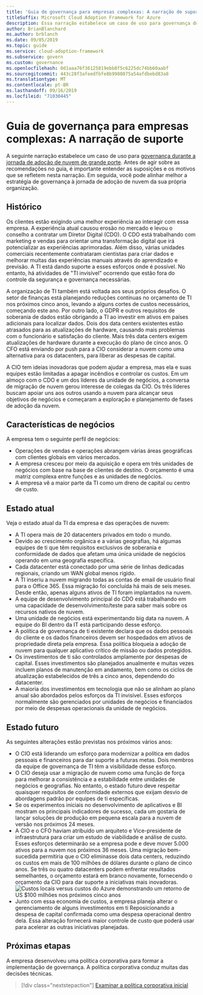 ```yaml
---
title: 'Guia de governança para empresas complexas: A narração de suporte'
titleSuffix: Microsoft Cloud Adoption Framework for Azure
description: Essa narração estabelece um caso de uso para governança durante uma jornada de adoção de nuvem complexa da empresa.
author: BrianBlanchard
ms.author: brblanch
ms.date: 09/05/2019
ms.topic: guide
ms.service: cloud-adoption-framework
ms.subservice: govern
ms.custom: governance
ms.openlocfilehash: 0d1aaa76f36125819ebb8f5c6225dc74bb60aabf
ms.sourcegitcommit: 443c28f3afeedfbfe8b9980875a54afdbebd83a8
ms.translationtype: MT
ms.contentlocale: pt-BR
ms.lasthandoff: 09/16/2019
ms.locfileid: "71030445"
---
```

# <a name="governance-guide-for-complex-enterprises-the-supporting-narrative"></a>Guia de governança para empresas complexas: A narração de suporte

A seguinte narração estabelece um caso de uso para [governança durante a jornada de adoção de nuvem de grande porte](./index.md). Antes de agir sobre as recomendações no guia, é importante entender as suposições e os motivos que se refletem nesta narração. Em seguida, você pode alinhar melhor a estratégia de governança à jornada de adoção de nuvem da sua própria organização.

## <a name="back-story"></a>Histórico

Os clientes estão exigindo uma melhor experiência ao interagir com essa empresa. A experiência atual causou erosão no mercado e levou o conselho a contratar um Diretor Digital (CDO). O CDO está trabalhando com marketing e vendas para orientar uma transformação digital que irá potencializar as experiências aprimoradas. Além disso, várias unidades comerciais recentemente contrataram cientistas para criar dados e melhorar muitas das experiências manuais através do aprendizado e previsão. A TI está dando suporte a esses esforços onde é possível. No entanto, há atividades de "TI invisível" ocorrendo que estão fora do controle da segurança e governança necessárias.

A organização de TI também está voltada aos seus próprios desafios. O setor de finanças está planejando reduções contínuas no orçamento de TI nos próximos cinco anos, levando a alguns cortes de custos necessários, começando este ano. Por outro lado, o GDPR e outros requisitos de soberania de dados estão obrigando a TI ao investir em ativos em países adicionais para localizar dados. Dois dos data centers existentes estão atrasados para as atualizações de hardware, causando mais problemas com o funcionário e satisfação do cliente. Mais três data centers exigem atualizações de hardware durante a execução do plano de cinco anos. O CFO está enviando por push para a CIO considerar a nuvem como uma alternativa para os datacenters, para liberar as despesas de capital.

A CIO tem ideias inovadoras que podem ajudar a empresa, mas ela e suas equipes estão limitadas a apagar incêndios e controlar os custos. Em um almoço com o CDO e um dos líderes da unidade de negócios, a conversa de migração de nuvem gerou interesse de colegas da CIO. Os três líderes buscam apoiar uns aos outros usando a nuvem para alcançar seus objetivos de negócios e começaram a exploração e planejamento de fases de adoção da nuvem.

## <a name="business-characteristics"></a>Características de negócios

A empresa tem o seguinte perfil de negócios:

- Operações de vendas e operações abrangem várias áreas geográficas com clientes globais em vários mercados.
- A empresa cresceu por meio da aquisição e opera em três unidades de negócios com base na base de clientes de destino. O orçamento é uma matriz complexa entre funções e as unidades de negócios.
- A empresa vê a maior parte da TI como um dreno de capital ou centro de custo.

## <a name="current-state"></a>Estado atual

Veja o estado atual da TI da empresa e das operações de nuvem:

- A TI opera mais de 20 datacenters privados em todo o mundo.
- Devido ao crescimento orgânica e a várias geografias, há algumas equipes de ti que têm requisitos exclusivos de soberania e conformidade de dados que afetam uma única unidade de negócios operando em uma geografia específica.
- Cada datacenter está conectado por uma série de linhas dedicadas regionais, criando um WAN global menos rígido.
- A TI inseriu a nuvem migrando todas as contas de email de usuário final para o Office 365. Essa migração foi concluída há mais de seis meses. Desde então, apenas alguns ativos de TI foram implantados na nuvem.
- A equipe de desenvolvimento principal do CDO está trabalhando em uma capacidade de desenvolvimento/teste para saber mais sobre os recursos nativos de nuvem.
- Uma unidade de negócios está experimentando big data na nuvem. A equipe do BI dentro da IT está participando desse esforço.
- A política de governança de ti existente declara que os dados pessoais do cliente e os dados financeiros devem ser hospedados em ativos de propriedade direta pela empresa. Essa política bloqueia a adoção de nuvem para qualquer aplicativo crítico de missão ou dados protegidos.
- Os investimentos de ti são controlados amplamente por despesas de capital. Esses investimentos são planejados anualmente e muitas vezes incluem planos de manutenção em andamento, bem como os ciclos de atualização estabelecidos de três a cinco anos, dependendo do datacenter.
- A maioria dos investimentos em tecnologia que não se alinham ao plano anual são abordados pelos esforços da TI invisível. Esses esforços normalmente são gerenciados por unidades de negócios e financiados por meio de despesas operacionais da unidade de negócios.

## <a name="future-state"></a>Estado futuro

As seguintes alterações estão previstas nos próximos vários anos:

- O CIO está liderando um esforço para modernizar a política em dados pessoais e financeiros para dar suporte a futuras metas. Dois membros da equipe de governança de TI têm a visibilidade desse esforço.
- O CIO deseja usar a migração de nuvem como uma função de força para melhorar a consistência e a estabilidade entre unidades de negócios e geografias. No entanto, o estado futuro deve respeitar quaisquer requisitos de conformidade externos que exijam desvio de abordagens padrão por equipes de ti específicas.
- Se os experimentos iniciais no desenvolvimento de aplicativos e BI mostram os principais indicadores de sucesso, cada um gostaria de lançar soluções de produção em pequena escala para a nuvem de versão nos próximos 24 meses.
- A CIO e o CFO haviam atribuído um arquiteto e Vice-presidente de infraestrutura para criar um estudo de viabilidade e análise de custo. Esses esforços determinarão se a empresa pode e deve mover 5.000 ativos para a nuvem nos próximos 36 meses. Uma migração bem-sucedida permitiria que o CIO eliminasse dois data centers, reduzindo os custos em mais de 100 milhões de dólares durante o plano de cinco anos. Se três ou quatro datacenters podem enfrentar resultados semelhantes, o orçamento estará em branco novamente, fornecendo o orçamento da CIO para dar suporte a iniciativas mais inovadoras.
    ![Custos locais versus custos do Azure demonstrando um retorno de US $100 milhões nos próximos cinco anos](../../../_images/govern/calculator-enterprise.png)
- Junto com essa economia de custos, a empresa planeja alterar o gerenciamento de alguns investimentos em ti Reposicionando a despesa de capital confirmada como uma despesa operacional dentro dela. Essa alteração fornecerá maior controle de custo que poderá usar para acelerar as outras iniciativas planejadas.

## <a name="next-steps"></a>Próximas etapas

A empresa desenvolveu uma política corporativa para formar a implementação de governança. A política corporativa conduz muitas das decisões técnicas.

> [!div class="nextstepaction"]
> [Examinar a política corporativa inicial](./initial-corporate-policy.md)

